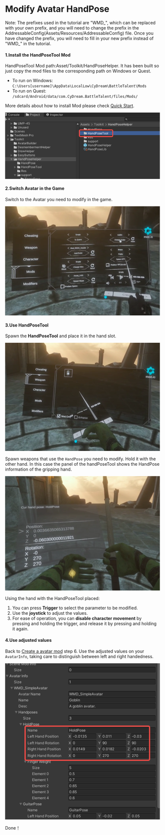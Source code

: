 # Modify Avatar HandPose

Note: The prefixes used in the tutorial are "WMD\_", which can be replaced with your own prefix, and you will need to change the prefix in the AddressableConfig(Assets/Resources/AddressableConfig) file. Once you have changed the prefix, you will need to fill in your new prefix instead of "WMD\_" in the tutorial.

#### 1.Install the HandPoseTool Mod

HandPoseTool Mod path:Asset/Toolkit/HandPoseHelper. It has been built so just copy the mod files to the corresponding path on Windows or Quest.

* To run on Windows: `C:\Users[username]\AppData\LocalLow\CyDream\BattleTalent\Mods`
* To run on Quest: `/sdcard/Android/data/com.CyDream.BattleTalent/files/Mods/`

More details about how to install Mod please check  [Quick Start](/docs/).

![CreateFolder](modify-avatar-hand-pose/ToolPath.png)

#### 2.Switch Avatar in the Game

Switch to the Avatar you need to modify in the game.

![CreateFolder](modify-avatar-hand-pose/SelectAvatar.png)

#### 3.Use HandPoseTool

Spawn the **HandPoseTool** and place it in the hand slot.

![CreateFolder](modify-avatar-hand-pose/SpawnHandPoseTool.png)

Spawn weapons that use the `HandPose` you need to modify.
Hold it with the other hand.
In this case the panel of the handPoseTool shows the HandPose information of the gripping hand.

![CreateFolder](modify-avatar-hand-pose/ModifyHandPose.png)

Using the hand with the HandPoseTool placed:

1. You can press **Trigger** to select the parameter to be modified.
1. Use the **joystick** to adjust the values.
1. For ease of operation, you can **disable character movement** by pressing and holding the trigger, and release it by pressing and holding it again.

#### 4.Use adjusted values

Back to  [Create a avatar mod](create-an-avatar-mod) step 6. Use the adjusted values on your `AvatarInfo`, taking care to distinguish between left and right handedness.

![CreateFolder](modify-avatar-hand-pose/UseValue.png)

Done！
